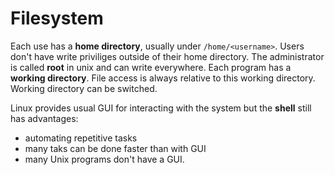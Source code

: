 # Filesystem

Each use has a **home directory**, usually under `/home/<username>`.
Users don't have write priviliges outside of their home directory. 
The administrator is called **root** in unix and can write everywhere.
Each program has a **working directory**. File access is always relative to this working directory. Working directory can be switched. 

Linux provides usual GUI for interacting with the system but the **shell** still has advantages:

* automating repetitive tasks
* many taks can be done faster than with GUI
* many Unix programs don't have a GUI.
